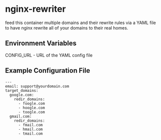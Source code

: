 # nginx-rewriter
feed this container multiple domains and their rewrite rules via a YAML file to have nginx rewrite all of your domains to their real homes.

## Environment Variables
CONFIG_URL - URL of the YAML config file

## Example Configuration File
    ---
    email: support@yourdomain.com
    target_domains:
      google.com:
        redir_domains:
          - foogle.com
          - hoogle.com
          - toogle.com
      gmail.com:
        redir_domains:
          - fmail.com
          - hmail.com
          - tmail.com
